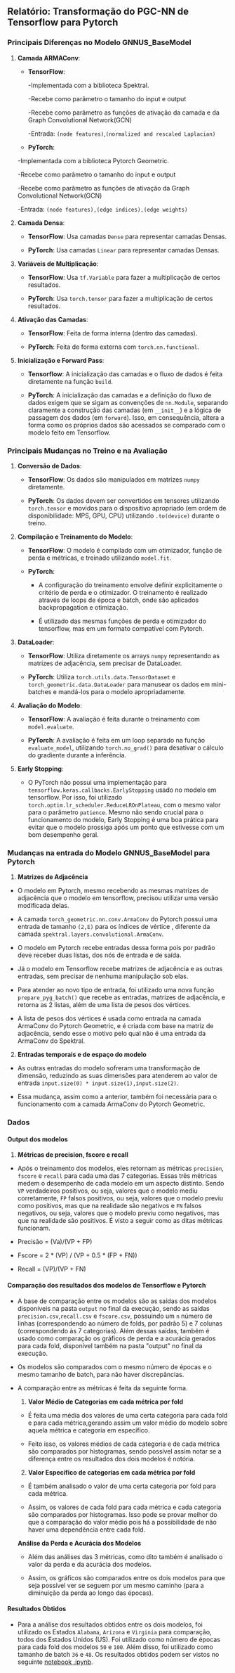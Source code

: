 ## Relatório: Transformação do PGC-NN de Tensorflow para Pytorch



### Principais Diferenças no Modelo GNNUS_BaseModel

1. **Camada ARMAConv**:
    - **TensorFlow**:
      
      -Implementada com a biblioteca Spektral.
      
      -Recebe como parâmetro o tamanho do input e output
      
      -Recebe como parâmetro as funções de ativação da camada e da Graph Convolutional Network(GCN)
      
      -Entrada: `(node features)`,`(normalized and rescaled Laplacian)`

    - **PyTorch**:
      
    -Implementada com a biblioteca Pytorch Geometric.

    -Recebe como parâmetro o tamanho do input e output
   
    -Recebe como parâmetro as funções de ativação da Graph Convolutional Network(GCN)
   
    -Entrada: `(node features),(edge indices),(edge weights)`


2. **Camada Densa**:
   
    - **TensorFlow**: Usa camadas `Dense` para representar camadas Densas.

    - **PyTorch**: Usa camadas `Linear` para representar camadas Densas.

3. **Variáveis de Multiplicação**:
   
    - **TensorFlow**: Usa `tf.Variable` para fazer a multiplicação de certos resultados.

    - **PyTorch**: Usa `torch.tensor` para fazer a multiplicação de certos resultados.

4. **Ativação das Camadas**:
   
    - **TensorFlow**: Feita de forma interna (dentro das camadas).

    - **PyTorch**: Feita de forma externa com `torch.nn.functional`.


5. **Inicialização e Forward Pass**:
    
    - **Tensorflow**: A inicialização das camadas e o fluxo de dados é feita diretamente na função `build`.

    - **PyTorch**: A inicialização das camadas e a definição do fluxo de dados exigem que se sigam as
      convenções de `nn.Module`, separando claramente a construção das camadas (em `__init__`) e a lógica de passagem
      dos dados (em `forward`). Isso, em consequência, altera a forma como os próprios dados são acessados se comparado com o modelo feito em Tensorflow.

    

### Principais Mudanças no Treino e na Avaliação

1. **Conversão de Dados**:
    - **TensorFlow**: Os dados são manipulados em matrizes `numpy` diretamente.

    - **PyTorch**: Os dados devem ser convertidos em tensores utilizando `torch.tensor` e movidos para o dispositivo
      apropriado (em ordem de disponibilidade: MPS, GPU, CPU) utilizando `.to(device)` durante o treino.


2. **Compilação e Treinamento do Modelo**:
   
    - **TensorFlow**: O modelo é compilado com um otimizador, função de perda e métricas, e treinado
      utilizando `model.fit`.

    - **PyTorch**: 
      - A configuração do treinamento envolve definir explicitamente o critério de perda e o otimizador. O
      treinamento é realizado através de loops de época e batch, onde são aplicados backpropagation e otimização.

       - É utilizado das mesmas funções de perda e otimizador do tensorflow, mas em um formato compatível com Pytorch.


3. **DataLoader**:
   
    - **TensorFlow**: Utiliza diretamente os arrays `numpy` representando as matrizes de adjacência, sem precisar de DataLoader.

    - **PyTorch**: Utiliza `torch.utils.data.TensorDataset` e `torch_geometric.data.DataLoader` para manusear os dados em mini-batches e mandá-los para o modelo apropriadamente.

4. **Avaliação do Modelo**:
   
    - **TensorFlow**: A avaliação é feita durante o treinamento com `model.evaluate`.

    - **PyTorch**: A avaliação é feita em um loop separado na função `evaluate_model`, utilizando `torch.no_grad()` para desativar o
      cálculo do gradiente durante a inferência.

5. **Early Stopping**:
   
    - O PyTorch não possui uma implementação para `tensorflow.keras.callbacks.EarlyStopping` usado no modelo em tensorflow. Por isso, foi utilizado `torch.optim.lr_scheduler.ReduceLROnPlateau`, com o mesmo valor para o parâmetro `patience`. Mesmo não sendo crucial para o funcionamento do modelo, Early Stopping é uma boa prática para evitar que o modelo prossiga após um ponto que estivesse com um bom desempenho geral.

### Mudanças na entrada do Modelo GNNUS_BaseModel para Pytorch


1. **Matrizes de Adjacência**
   
  - O modelo em Pytorch, mesmo recebendo as mesmas matrizes de adjacência que o modelo em tensorflow, precisou utilizar uma versão modificada delas.

  - A camada `torch_geometric.nn.conv.ArmaConv` do Pytorch possui uma entrada de tamanho `(2,E)` para os índices de vértice , diferente da camada `spektral.layers.convolutional.ArmaConv`. 

  - O modelo em Pytorch recebe entradas dessa forma pois por padrão deve receber duas listas, dos nós de entrada e de saída.

  - Já o modelo em Tensorflow recebe matrizes de adjacência e as outras entradas, sem precisar de nenhuma manipulação sob elas.

  - Para atender ao novo tipo de entrada, foi utilizado uma nova função  `prepare_pyg_batch()` que recebe as entradas, matrizes de adjacência, e retorna
  as 2 listas, além de uma lista de pesos dos vértices.

  - A lista de pesos dos vértices é usada como entrada na camada ArmaConv do Pytorch Geometric, e é criada com base na matriz de adjacência, sendo esse o motivo pelo qual não é uma entrada da ArmaConv do Spektral.


2. **Entradas temporais e de espaço do modelo**

  - As outras entradas do modelo sofreram uma transformação de dimensão, reduzindo as suas dimensões para atenderem ao valor de entrada `input.size(0) * input.size(1),input.size(2)`.

  - Essa mudança, assim como a anterior, também foi necessária para o funcionamento com a camada ArmaConv do Pytorch Geometric.



### Dados



#### Output dos modelos


1. **Métricas de precision, fscore e recall**

- Após o treinamento dos modelos, eles retornam as métricas `precision`, `fscore` e `recall` para cada uma das 7 categorias. Essas três métricas medem o desempenho de cada modelo em um aspecto distinto. Sendo `VP` verdadeiros positivos, ou seja, valores que o modelo mediu corretamente, `FP` falsos positivos, ou seja,  valores que o modelo previu como positivos, mas que na realidade são negativos e `FN` falsos negativos, ou seja, valores que o modelo previu como negativos, mas que na realidade são positivos. É visto a seguir como as ditas métricas funcionam.

- Precisão = (Va)/(VP + FP)
- Fscore = 2 * (VP) / (VP + 0.5 * (FP + FN))
- Recall = (VP)/(VP + FN)


#### Comparação dos resultados dos modelos de Tensorflow e Pytorch

- A base de comparação entre os modelos são as saídas dos modelos disponíveis na pasta `output` no final da execução, sendo as saídas `precision.csv`,`recall.csv` e `fscore.csv`, possuindo um `n` número de linhas (correspondendo ao número de folds, por padrão 5) e 7 colunas (correspondendo às 7 categorias).
Além dessas saídas, também é usado como comparação os gráficos de perda e a acurácia gerados para cada fold, disponível também na pasta "output" no final da execução.

- Os modelos são comparados com o mesmo número de épocas e o mesmo tamanho de batch, para não haver discrepâncias.

- A comparação entre as métricas é feita da seguinte forma.
  
   1. **Valor Médio de Categorias em cada métrica por fold**
   
   - É feita uma média dos valores de uma certa categoria para cada fold e para cada métrica,gerando assim um valor médio do modelo sobre aquela métrica e categoria em específico.

   - Feito isso, os valores médios de cada categoria e de cada métrica são comparados por histogramas, sendo possível assim notar se a diferença entre os resultados dos dois modelos é notória.


  2. **Valor Específico de categorias em cada métrica por fold**

    - É também analisado o valor de uma certa categoria por fold para cada métrica.

    - Assim, os valores de cada fold para cada métrica e cada categoria são comparados por histogramas. Isso pode se provar melhor do que a comparação do valor 
  médio pois há a possibilidade de não haver uma dependência entre cada fold.

  **Análise da Perda e Acurácia dos Modelos**
  - Além das análises das 3 métricas, como dito também é analisado o valor da perda e da acurácia dos modelos. 

  - Assim, os gráficos são comparados entre os dois modelos para que seja possível ver se seguem por um mesmo caminho (para a diminuição da perda ao longo das épocas).



#### Resultados Obtidos 

  - Para a análise dos resultados obtidos entre os dois modelos, foi utilizado os Estados `Alabama`, `Arizona` e `Virginia` para comparação, todos dos Estados Unidos (US). Foi utilizado como número de épocas para cada fold dos modelos `50` e `100`. Além disso, foi utilizado como tamanho de batch `36` e `48`.
  Os resultados obtidos podem ser vistos no seguinte [notebook .ipynb](https://github.com/TarikSalles/PGC_NN_Resultados_Alabama/blob/main/Comparacao_Metricas_PGC_Alabama_Arizona_Virginia.ipynb).
  
